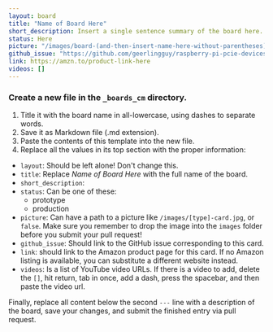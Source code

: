 ```yaml
---
layout: board
title: "Name of Board Here"
short_description: Insert a single sentence summary of the board here.
status: Here
picture: "/images/board-(and-then-insert-name-here-without-parentheses).jpg"
github_issue: "https://github.com/geerlingguy/raspberry-pi-pcie-devices/issues/ID-here"
link: https://amzn.to/product-link-here
videos: []
---
```

### Create a new file in the `_boards_cm` directory.

1. Title it with the board name in all-lowercase, using dashes to separate words.
2. Save it as Markdown file (.md extension).
3. Paste the contents of this template into the new file.
4. Replace all the values in its top section with the proper information:
  - `layout`: Should be left alone! Don't change this.
  - `title`: Replace *Name of Board Here* with the full name of the board.
  - `short_description`:
  - `status`: Can be one of these:
    * prototype
    * production
  - `picture`: Can have a path to a picture like `/images/[type]-card.jpg`, or `false`. Make sure you remember to drop the image into the `images` folder before you submit your pull request!
  - `github_issue`: Should link to the GitHub issue corresponding to this card.
  - `link`: should link to the Amazon product page for this card. If no Amazon listing is available, you can substitute a different website instead.
  - `videos`: Is a list of YouTube video URLs. If there is a video to add, delete the `[]`, hit return, tab in once, add a dash, press the spacebar, and then paste the video url.

Finally, replace all content below the second `---` line with a description of the board, save your changes, and submit the finished entry via pull request.
